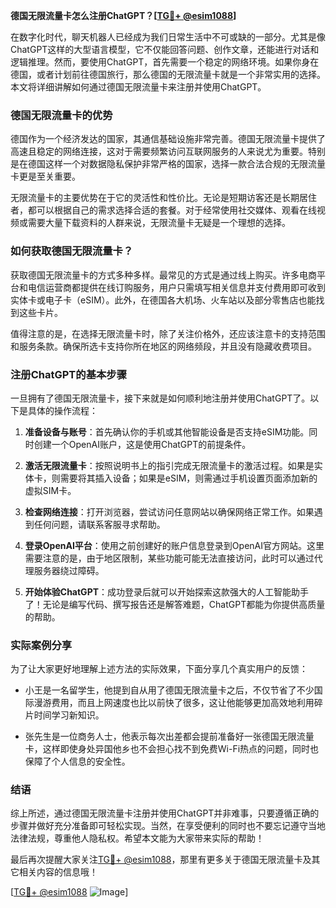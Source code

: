 **德国无限流量卡怎么注册ChatGPT？[[TG💪+ @esim1088](https://t.me/s/esim1088)]**

在数字化时代，聊天机器人已经成为我们日常生活中不可或缺的一部分。尤其是像ChatGPT这样的大型语言模型，它不仅能回答问题、创作文章，还能进行对话和逻辑推理。然而，要使用ChatGPT，首先需要一个稳定的网络环境。如果你身在德国，或者计划前往德国旅行，那么德国的无限流量卡就是一个非常实用的选择。本文将详细讲解如何通过德国无限流量卡来注册并使用ChatGPT。

### 德国无限流量卡的优势

德国作为一个经济发达的国家，其通信基础设施非常完善。德国无限流量卡提供了高速且稳定的网络连接，这对于需要频繁访问互联网服务的人来说尤为重要。特别是在德国这样一个对数据隐私保护非常严格的国家，选择一款合法合规的无限流量卡更是至关重要。

无限流量卡的主要优势在于它的灵活性和性价比。无论是短期访客还是长期居住者，都可以根据自己的需求选择合适的套餐。对于经常使用社交媒体、观看在线视频或需要大量下载资料的人群来说，无限流量卡无疑是一个理想的选择。

### 如何获取德国无限流量卡？

获取德国无限流量卡的方式多种多样。最常见的方式是通过线上购买。许多电商平台和电信运营商都提供在线订购服务，用户只需填写相关信息并支付费用即可收到实体卡或电子卡（eSIM）。此外，在德国各大机场、火车站以及部分零售店也能找到这些卡片。

值得注意的是，在选择无限流量卡时，除了关注价格外，还应该注意卡的支持范围和服务条款。确保所选卡支持你所在地区的网络频段，并且没有隐藏收费项目。

### 注册ChatGPT的基本步骤

一旦拥有了德国无限流量卡，接下来就是如何顺利地注册并使用ChatGPT了。以下是具体的操作流程：

1. **准备设备与账号**：首先确认你的手机或其他智能设备是否支持eSIM功能。同时创建一个OpenAI账户，这是使用ChatGPT的前提条件。
   
2. **激活无限流量卡**：按照说明书上的指引完成无限流量卡的激活过程。如果是实体卡，则需要将其插入设备；如果是eSIM，则需通过手机设置页面添加新的虚拟SIM卡。

3. **检查网络连接**：打开浏览器，尝试访问任意网站以确保网络正常工作。如果遇到任何问题，请联系客服寻求帮助。

4. **登录OpenAI平台**：使用之前创建好的账户信息登录到OpenAI官方网站。这里需要注意的是，由于地区限制，某些功能可能无法直接访问，此时可以通过代理服务器绕过障碍。

5. **开始体验ChatGPT**：成功登录后就可以开始探索这款强大的人工智能助手了！无论是编写代码、撰写报告还是解答难题，ChatGPT都能为你提供高质量的帮助。

### 实际案例分享

为了让大家更好地理解上述方法的实际效果，下面分享几个真实用户的反馈：

- 小王是一名留学生，他提到自从用了德国无限流量卡之后，不仅节省了不少国际漫游费用，而且上网速度也比以前快了很多，这让他能够更加高效地利用碎片时间学习新知识。
  
- 张先生是一位商务人士，他表示每次出差都会提前准备好一张德国无限流量卡，这样即使身处异国他乡也不会担心找不到免费Wi-Fi热点的问题，同时也保障了个人信息的安全性。

### 结语

综上所述，通过德国无限流量卡注册并使用ChatGPT并非难事，只要遵循正确的步骤并做好充分准备即可轻松实现。当然，在享受便利的同时也不要忘记遵守当地法律法规，尊重他人隐私权。希望本文能为大家带来实际的帮助！

最后再次提醒大家关注[TG💪+ @esim1088](https://t.me/s/esim1088)，那里有更多关于德国无限流量卡及其它相关内容的信息哦！

[[TG💪+ @esim1088](https://t.me/s/esim1088) ![Image](https://i.postimg.cc/4NQfJmqS/Snipaste-2025-05-13-00-14-12.png)]